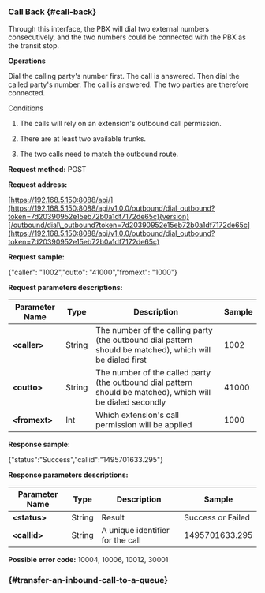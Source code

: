 ### Call Back {#call-back}

Through this interface, the PBX will dial two external numbers consecutively, and the two numbers could be connected with the PBX as the transit stop.

**Operations**

Dial the calling party's number first. The call is answered. Then dial the called party's number. The call is answered. The two parties are therefore connected.

Conditions

1. The calls will rely on an extension's outbound call permission.

2. There are at least two available trunks.

3. The two calls need to match the outbound route.

**Request method:** POST

**Request address:**

[https://192.168.5.150:8088/api/](https://192.168.5.150:8088/api/v1.0.0/outbound/dial_outbound?token=7d20390952e15eb72b0a1df7172de65c){version}[/outbound/dial\_outbound?token=7d20390952e15eb72b0a1df7172de65c](https://192.168.5.150:8088/api/v1.0.0/outbound/dial_outbound?token=7d20390952e15eb72b0a1df7172de65c)

**Request sample:**

{"caller": "1002","outto": "41000","fromext": "1000"}

**Request parameters descriptions:**

| **Parameter Name** | **Type** | **Description** | **Sample** |
| --- | --- | --- | --- |
| **&lt;caller&gt;** | String | The number of the calling party \(the outbound dial pattern should be matched\), which will be dialed first | 1002 |
| **&lt;outto&gt;** | String | The number of the called party \(the outbound dial pattern should be matched\), which will be dialed secondly | 41000 |
| **&lt;fromext&gt;** | Int | Which extension's call permission will be applied | 1000 |

**Response sample:**

{"status":"Success","callid":"1495701633.295"}

**Response parameters descriptions:**

| **Parameter Name** | **Type** | **Description** | **Sample** |
| --- | --- | --- | --- |
| **&lt;status&gt;** | String | Result | Success or Failed |
| **&lt;callid&gt;** | String | A unique identifier for the call | 1495701633.295 |

**Possible error code:** 10004, 10006, 10012, 30001

###  {#transfer-an-inbound-call-to-a-queue}



